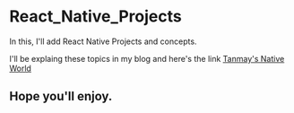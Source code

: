 # React_Native_Projects

In this, I'll add React Native Projects and concepts.

I'll be explaing these topics in my blog and here's the link
[Tanmay's Native World](https://jaintanmay7856.hashnode.dev/)

## Hope you'll enjoy.
